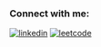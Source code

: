 
### Connect with me:
[![linkedin](https://img.shields.io/badge/LinkedIn-0077B5?style=for-the-badge&logo=linkedin&logoColor=white)](https://linkedin.com/in/jadhav-kunal)
[![leetcode](https://img.shields.io/badge/-LeetCode-FFA116?style=for-the-badge&logo=LeetCode&logoColor=black)](https://www.leetcode.com/jadhavkunal1999)


